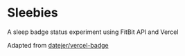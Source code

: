 # Sleebies

A sleep badge status experiment using FitBit API and Vercel

Adapted from [datejer/vercel-badge](https://github.com/datejer/vercel-badge)